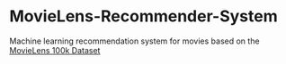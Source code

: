 # MovieLens-Recommender-System
Machine learning recommendation system for movies based on the [MovieLens 100k Dataset](https://www.kaggle.com/prajitdatta/movielens-100k-dataset/data)
